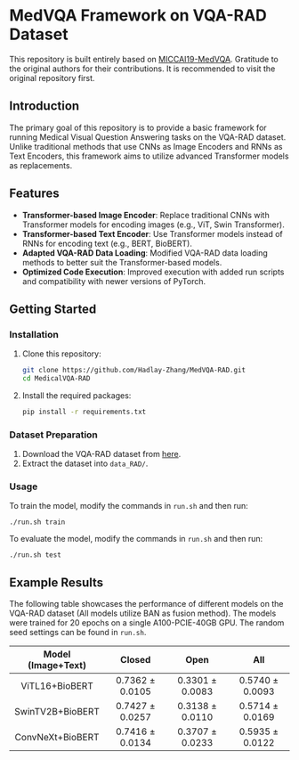 # MedVQA Framework on VQA-RAD Dataset

This repository is built entirely based on [MICCAI19-MedVQA](https://github.com/aioz-ai/MICCAI19-MedVQA). Gratitude to the original authors for their contributions. It is recommended to visit the original repository first.

## Introduction

The primary goal of this repository is to provide a basic framework for running Medical Visual Question Answering tasks on the VQA-RAD dataset. Unlike traditional methods that use CNNs as Image Encoders and RNNs as Text Encoders, this framework aims to utilize advanced Transformer models as replacements.

## Features

- **Transformer-based Image Encoder**: Replace traditional CNNs with Transformer models for encoding images (e.g., ViT, Swin Transformer).
- **Transformer-based Text Encoder**: Use Transformer models instead of RNNs for encoding text (e.g., BERT, BioBERT).
- **Adapted VQA-RAD Data Loading**: Modified VQA-RAD data loading methods to better suit the Transformer-based models.
- **Optimized Code Execution**: Improved execution with added run scripts and compatibility with newer versions of PyTorch.

## Getting Started

### Installation

1. Clone this repository:
    ```sh
    git clone https://github.com/Hadlay-Zhang/MedVQA-RAD.git
    cd MedicalVQA-RAD
    ```

2. Install the required packages:
    ```sh
    pip install -r requirements.txt
    ```

### Dataset Preparation

1. Download the VQA-RAD dataset from [here](https://vision.aioz.io/f/777a3737ee904924bf0d/?dl=1).
2. Extract the dataset into `data_RAD/`.

### Usage

To train the model, modify the commands in `run.sh` and then run:

```shell
./run.sh train
```

To evaluate the model, modify the commands in `run.sh` and then run:

```shell
./run.sh test
```

## Example Results

The following table showcases the performance of different models on the VQA-RAD dataset (All models utilize BAN as fusion method). The models were trained for 20 epochs on a single A100-PCIE-40GB GPU. The random seed settings can be found in `run.sh`.

| Model (Image+Text) |     Closed      |      Open       |       All       |
| :----------------: | :-------------: | :-------------: | :-------------: |
|   ViTL16+BioBERT   | 0.7362 ± 0.0105 | 0.3301 ± 0.0083 | 0.5740 ± 0.0093 |
|  SwinTV2B+BioBERT  | 0.7427 ± 0.0257 | 0.3138 ± 0.0110 | 0.5714 ± 0.0169 |
|  ConvNeXt+BioBERT  | 0.7416 ± 0.0134 | 0.3707 ± 0.0233 | 0.5935 ± 0.0122 |